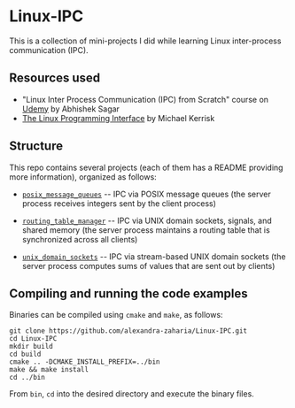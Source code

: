 # Linux-IPC
This is a collection of mini-projects I did while learning Linux inter-process communication (IPC).

## Resources used
* "Linux Inter Process Communication (IPC) from Scratch" course on [Udemy](https://www.udemy.com/linuxipc) by Abhishek Sagar
* [The Linux Programming Interface](http://man7.org/tlpi) by Michael Kerrisk

## Structure
This repo contains several projects (each of them has a README providing more information), organized as follows:

* [`posix_message_queues`](https://github.com/alexandra-zaharia/Linux-IPC/tree/master/posix_message_queues) -- IPC via POSIX message queues (the server process receives integers sent by the client process)
 
* [`routing_table_manager`](https://github.com/alexandra-zaharia/Linux-IPC/tree/master/routing_table_manager) -- IPC via UNIX domain sockets, signals, and shared memory (the server process maintains a routing table that is synchronized across all clients)

* [`unix_domain_sockets`](https://github.com/alexandra-zaharia/Linux-IPC/tree/master/unix_domain_sockets) -- IPC via stream-based UNIX domain sockets (the server process computes sums of values that are sent out by clients)

## Compiling and running the code examples

Binaries can be compiled using `cmake` and `make`, as follows:

```
git clone https://github.com/alexandra-zaharia/Linux-IPC.git 
cd Linux-IPC
mkdir build
cd build
cmake .. -DCMAKE_INSTALL_PREFIX=../bin 
make && make install
cd ../bin
```

From `bin`, `cd` into the desired directory and execute the binary files.
